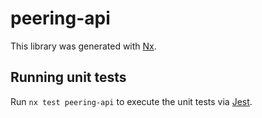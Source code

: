 # peering-api

This library was generated with [Nx](https://nx.dev).

## Running unit tests

Run `nx test peering-api` to execute the unit tests via [Jest](https://jestjs.io).
